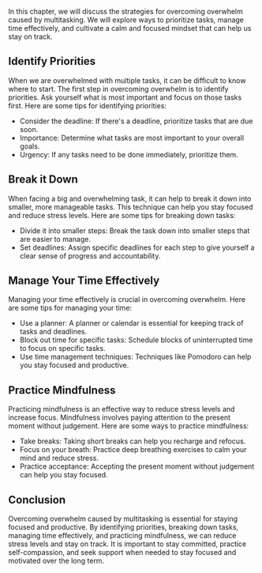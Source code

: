 
In this chapter, we will discuss the strategies for overcoming overwhelm caused by multitasking. We will explore ways to prioritize tasks, manage time effectively, and cultivate a calm and focused mindset that can help us stay on track.

Identify Priorities
-------------------

When we are overwhelmed with multiple tasks, it can be difficult to know where to start. The first step in overcoming overwhelm is to identify priorities. Ask yourself what is most important and focus on those tasks first. Here are some tips for identifying priorities:

* Consider the deadline: If there's a deadline, prioritize tasks that are due soon.
* Importance: Determine what tasks are most important to your overall goals.
* Urgency: If any tasks need to be done immediately, prioritize them.

Break it Down
-------------

When facing a big and overwhelming task, it can help to break it down into smaller, more manageable tasks. This technique can help you stay focused and reduce stress levels. Here are some tips for breaking down tasks:

* Divide it into smaller steps: Break the task down into smaller steps that are easier to manage.
* Set deadlines: Assign specific deadlines for each step to give yourself a clear sense of progress and accountability.

Manage Your Time Effectively
----------------------------

Managing your time effectively is crucial in overcoming overwhelm. Here are some tips for managing your time:

* Use a planner: A planner or calendar is essential for keeping track of tasks and deadlines.
* Block out time for specific tasks: Schedule blocks of uninterrupted time to focus on specific tasks.
* Use time management techniques: Techniques like Pomodoro can help you stay focused and productive.

Practice Mindfulness
--------------------

Practicing mindfulness is an effective way to reduce stress levels and increase focus. Mindfulness involves paying attention to the present moment without judgement. Here are some ways to practice mindfulness:

* Take breaks: Taking short breaks can help you recharge and refocus.
* Focus on your breath: Practice deep breathing exercises to calm your mind and reduce stress.
* Practice acceptance: Accepting the present moment without judgement can help you stay focused.

Conclusion
----------

Overcoming overwhelm caused by multitasking is essential for staying focused and productive. By identifying priorities, breaking down tasks, managing time effectively, and practicing mindfulness, we can reduce stress levels and stay on track. It is important to stay committed, practice self-compassion, and seek support when needed to stay focused and motivated over the long term.
